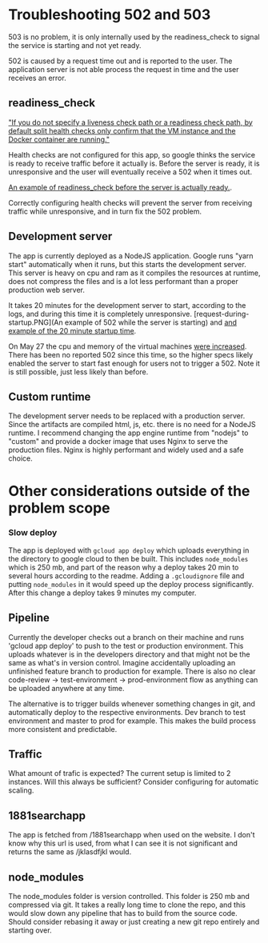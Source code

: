 # Troubleshooting 502 and 503

503 is no problem, it is only internally used by the readiness_check to signal the service is starting and not yet ready.

502 is caused by a request time out and is reported to the user. The application server is not able process the request in time and the user receives an error. 


## readiness_check
["If you do not specify a liveness check path or a readiness check path, by default split health checks only confirm that the VM instance and the Docker container are running."](https://cloud.google.com/appengine/docs/flexible/nodejs/migrating-to-split-health-checks)

Health checks are not configured for this app, so google thinks the service is ready to receive traffic before it actually is. Before the server is ready, it is unresponsive and the user will eventually receive a 502 when it times out.

[An example of readiness_check before the server is actually ready.](readiness-check-200-before-actually-ready.PNG).

Correctly configuring health checks will prevent the server from receiving traffic while unresponsive, and in turn fix the 502 problem.


## Development server
The app is currently deployed as a NodeJS application. Google runs "yarn start" automatically when it runs, but this starts the development server. This server is heavy on cpu and ram as it compiles the resources at runtime, does not compress the files and is a lot less performant than a proper production web server.

It takes 20 minutes for the development server to start, according to the logs, and during this time it is completely unresponsive. 
[request-during-startup.PNG](An example of 502 while the server is starting) and [and example of the 20 minute startup time](startup-time.PNG).

On May 27 the cpu and memory of the virtual machines [were increased](https://github.com/Opplysningen1881/voice-app/commit/0afa3f8cdfe9e3cf9980355f0f818a85c68dda15). There has been no reported 502 since this time, so the higher specs likely enabled the server to start fast enough for users not to trigger a 502. Note it is still possible, just less likely than before.


## Custom runtime

The development server needs to be replaced with a production server. Since the artifacts are compiled html, js, etc. there is no need for a NodeJS runtime. I recommend changing the app engine runtime from "nodejs" to "custom" and provide a docker image that uses Nginx to serve the production files. Nginx is highly performant and widely used and a safe choice.



# Other considerations outside of the problem scope

### Slow deploy

The app is deployed with `gcloud app deploy` which uploads everything in the directory to google cloud to then be built. This includes `node_modules` which is 250 mb, and part of the reason why a deploy takes 20 min to several hours according to the readme. Adding a `.gcloudignore` file and putting `node_modules` in it would speed up the deploy process significantly. After this change a deploy takes 9 minutes my computer.

## Pipeline

Currently the developer checks out a branch on their machine and runs 'gcloud app deploy' to push to the test or production environment. This uploads whatever is in the developers directory and that might not be the same as what's in version control. Imagine accidentally uploading an unfinished feature branch to production for example. There is also no clear code-review -> test-environment -> prod-environment flow as anything can be uploaded anywhere at any time.

The alternative is to trigger builds whenever something changes in git, and automatically deploy to the respective environments. Dev branch to test environment and master to prod for example. This makes the build process more consistent and predictable.

## Traffic

What amount of trafic is expected? The current setup is limited to 2 instances. Will this always be sufficient? Consider configuring for automatic scaling.

## 1881searchapp
The app is fetched from /1881searchapp when used on the website. I don't know why this url is used, from what I can see it is not significant and returns the same as /jklasdfjkl would.

## node_modules
The node_modules folder is version controlled. This folder is 250 mb and compressed via git. It takes a really long time to clone the repo, and this would slow down any pipeline that has to build from the source code. Should consider rebasing it away or just creating a new git repo entirely and starting over.